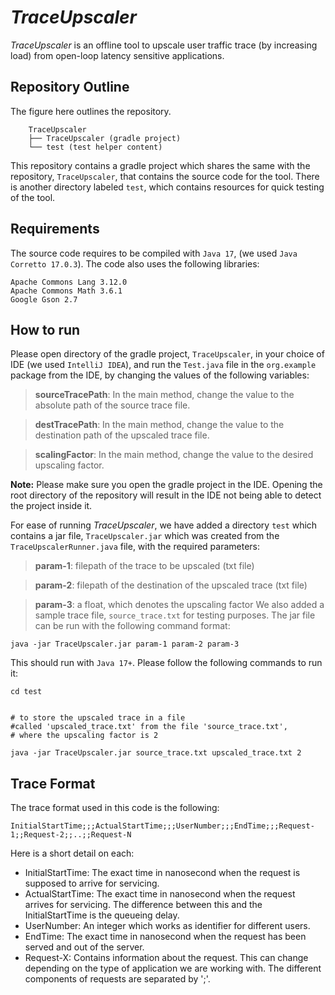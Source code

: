 # _TraceUpscaler_

_TraceUpscaler_ is an offline tool to upscale user traffic trace (by increasing load) from open-loop latency sensitive applications.

## Repository Outline
The figure here outlines the repository.
```
    TraceUpscaler
    ├── TraceUpscaler (gradle project)
    └── test (test helper content)
```

This repository contains a gradle project which shares the same with the repository, `TraceUpscaler`, that contains the source code for the tool.
There is another directory labeled `test`, which contains resources for quick testing of the tool.
## Requirements

The source code requires to be compiled with `Java 17`, (we used `Java Corretto 17.0.3`).
The code also uses the following libraries:
```
Apache Commons Lang 3.12.0
Apache Commons Math 3.6.1
Google Gson 2.7
```

## How to run

Please open directory  of the gradle project, `TraceUpscaler`, in your choice of IDE (we used `IntelliJ IDEA`), and run the `Test.java` file in the `org.example` package from the IDE, by changing the values of the following variables:
> __sourceTracePath__: In the main method, change the value to the absolute path of the source trace file.

> __destTracePath__:  In the main method, change the value to the destination path of the upscaled trace file.

> __scalingFactor__:  In the main method, change the value to the desired upscaling factor. 

__Note:__ Please make sure you open the gradle project in the IDE. Opening the root directory of the repository will result in the IDE not being able to detect the project inside it.
 



For ease of running _TraceUpscaler_, we have added a directory `test` which contains a jar file, `TraceUpscaler.jar` which was created from the  `TraceUpscalerRunner.java` file, with the required parameters:

> __param-1__: filepath of the trace to be upscaled (txt file)

> __param-2__: filepath of the destination of the upscaled trace (txt file)

>__param-3__: a float, which denotes the upscaling factor We also added a sample trace file, `source_trace.txt` for testing purposes. The jar file can be run with the following command format:

```
java -jar TraceUpscaler.jar param-1 param-2 param-3 
```

This should run with `Java 17+`. Please follow the following commands to run it:

```
cd test


# to store the upscaled trace in a file
#called 'upscaled_trace.txt' from the file 'source_trace.txt',
# where the upscaling factor is 2

java -jar TraceUpscaler.jar source_trace.txt upscaled_trace.txt 2

```

## Trace Format

The trace format used in this code is the following:

```
InitialStartTime;;;ActualStartTime;;;UserNumber;;;EndTime;;;Request-1;;Request-2;;..;;Request-N
```

Here is a short detail on each:

- InitialStartTime: The exact time in nanosecond when the request is supposed to arrive for servicing.
- ActualStartTime: The exact time in nanosecond when the request arrives for servicing. The difference between this and the InitialStartTime is the queueing delay.
- UserNumber: An integer which works as identifier for different users.
- EndTime: The exact time in nanosecond when the request has been served and out of the server.
- Request-X: Contains information about the request. This can change depending on the type of application we are working with. The different components of requests are separated by ';'.

